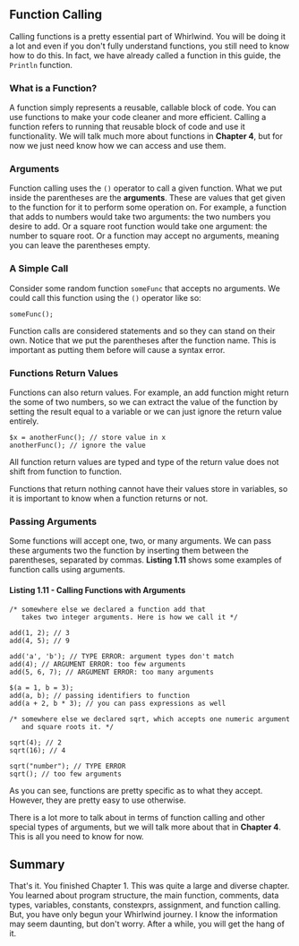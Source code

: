 ## Function Calling
Calling functions is a pretty essential part of Whirlwind.  You will
be doing it a lot and even if you don't fully understand functions, you still
need to know how to do this.  In fact, we have already called a function
in this guide, the `Println` function.

### What is a Function?
A function simply represents a reusable, callable block of code.  You
can use functions to make your code cleaner and more efficient. Calling
a function refers to running that reusable block of code and use it functionality.
We will talk much more about functions in **Chapter 4**, but for now
we just need know how we can access and use them.

### Arguments
Function calling uses the `()` operator to call a given function.  What
we put inside the parentheses are the **arguments**. These are values
that get given to the function for it to perform some operation on.  For
example, a function that adds to numbers would take two arguments:
the two numbers you desire to add. Or a square root function would take
one argument: the number to square root. Or a function may accept no
arguments, meaning you can leave the parentheses empty.

### A Simple Call
Consider some random function `someFunc` that accepts no arguments.
We could call this function using the `()` operator like so:

    someFunc();

Function calls are considered statements and so they can stand on
their own.  Notice that we put the parentheses after the function name.
This is important as putting them before will cause a syntax error.

### Functions Return Values

Functions can also return values.  For example, an add function might
return the some of two numbers, so we can extract the value of the function
by setting the result equal to a variable or we can just ignore the return
value entirely.

    $x = anotherFunc(); // store value in x
    anotherFunc(); // ignore the value

All function return values are typed and type of the return value
does not shift from function to function.

Functions that return nothing cannot have their values store in variables,
so it is important to know when a function returns or not.

### Passing Arguments
Some functions will accept one, two, or many arguments.  We can pass
these arguments two the function by inserting them between the parentheses,
separated by commas. **Listing 1.11** shows some examples of function
calls using arguments.

#### Listing 1.11 - Calling Functions with Arguments

    /* somewhere else we declared a function add that
       takes two integer arguments. Here is how we call it */

    add(1, 2); // 3
    add(4, 5); // 9

    add('a', 'b'); // TYPE ERROR: argument types don't match
    add(4); // ARGUMENT ERROR: too few arguments
    add(5, 6, 7); // ARGUMENT ERROR: too many arguments

    $(a = 1, b = 3);
    add(a, b); // passing identifiers to function
    add(a + 2, b * 3); // you can pass expressions as well

    /* somewhere else we declared sqrt, which accepts one numeric argument
       and square roots it. */

    sqrt(4); // 2
    sqrt(16); // 4

    sqrt("number"); // TYPE ERROR
    sqrt(); // too few arguments

As you can see, functions are pretty specific as to what they accept.
However, they are pretty easy to use otherwise.

There is a lot more to talk about in terms of function calling and
other special types of arguments, but we will talk more
about that in **Chapter 4**.  This is all you need to know for now.

## Summary

That's it.  You finished Chapter 1. This was quite a large and diverse chapter.
You learned about  program structure, the main function, comments,
data types, variables, constants, constexprs, assignment, and function calling.
But, you have only begun your Whirlwind journey.
I know the information may seem daunting, but
don't worry.  After a while, you will get the hang of it.